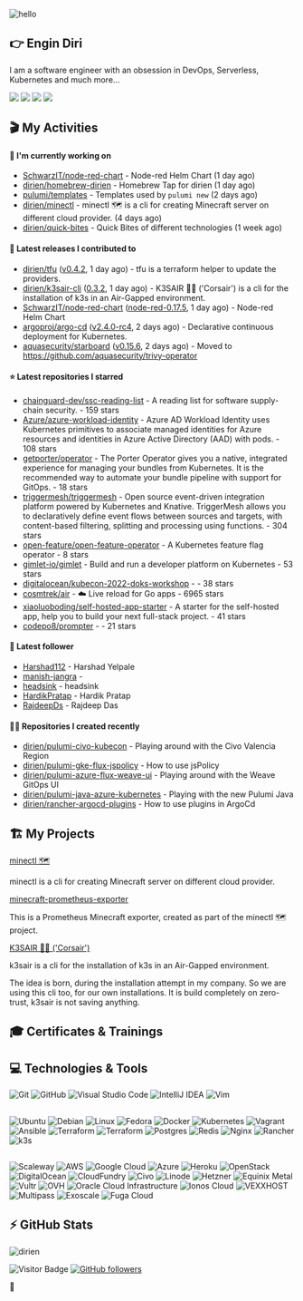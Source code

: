 ![hello](https://media.giphy.com/media/3ornk57KwDXf81rjWM/giphy.gif)

## 👉 Engin Diri

I am a software engineer with an obsession in DevOps, Serverless, Kubernetes and much more...

[![](https://img.shields.io/badge/-@__ediri-%231DA1F2?style=for-the-badge&logo=twitter&logoColor=ffffff)](https://twitter.com/_ediri)
[![](https://img.shields.io/badge/-@dirien-%23181717?style=for-the-badge&logo=github)](https://github.com/dirien)
[![](https://img.shields.io/badge/-@__ediri-E4405F?style=for-the-badge&logo=instagram&logoColor=white)](https://www.instagram.com/_ediri/)
[![](https://img.shields.io/badge/dirien-003366?style=for-the-badge&logo=linuxfoundation&logoColor=white)](https://openprofile.dev/profile/dirien)

## 🎬 My Activities

#### 👷 I'm currently working on

- [SchwarzIT/node-red-chart](https://github.com/SchwarzIT/node-red-chart) - Node-red Helm Chart (1 day ago)
- [dirien/homebrew-dirien](https://github.com/dirien/homebrew-dirien) - Homebrew Tap for dirien (1 day ago)
- [pulumi/templates](https://github.com/pulumi/templates) - Templates used by `pulumi new` (2 days ago)
- [dirien/minectl](https://github.com/dirien/minectl) - minectl 🗺  is a cli for creating Minecraft server on different cloud provider. (4 days ago)
- [dirien/quick-bites](https://github.com/dirien/quick-bites) - Quick Bites of different technologies (1 week ago)

#### 🚀 Latest releases I contributed to

- [dirien/tfu](https://github.com/dirien/tfu) ([v0.4.2](https://github.com/dirien/tfu/releases/tag/v0.4.2), 1 day ago) - tfu is a terraform helper to update the providers.
- [dirien/k3sair-cli](https://github.com/dirien/k3sair-cli) ([0.3.2](https://github.com/dirien/k3sair-cli/releases/tag/0.3.2), 1 day ago) - K3SAIR 🏴‍☠️️ (&#39;Corsair&#39;) is a cli for the installation of k3s in an Air-Gapped environment.
- [SchwarzIT/node-red-chart](https://github.com/SchwarzIT/node-red-chart) ([node-red-0.17.5](https://github.com/SchwarzIT/node-red-chart/releases/tag/node-red-0.17.5), 1 day ago) - Node-red Helm Chart
- [argoproj/argo-cd](https://github.com/argoproj/argo-cd) ([v2.4.0-rc4](https://github.com/argoproj/argo-cd/releases/tag/v2.4.0-rc4), 2 days ago) - Declarative continuous deployment for Kubernetes.
- [aquasecurity/starboard](https://github.com/aquasecurity/starboard) ([v0.15.6](https://github.com/aquasecurity/starboard/releases/tag/v0.15.6), 2 days ago) - Moved to https://github.com/aquasecurity/trivy-operator

#### ⭐ Latest repositories I starred

- [chainguard-dev/ssc-reading-list](https://github.com/chainguard-dev/ssc-reading-list) - A reading list for software supply-chain security. - 159 stars
- [Azure/azure-workload-identity](https://github.com/Azure/azure-workload-identity) - Azure AD Workload Identity uses Kubernetes primitives to associate managed identities for Azure resources and identities in Azure Active Directory (AAD) with pods. - 108 stars
- [getporter/operator](https://github.com/getporter/operator) - The Porter Operator gives you a native, integrated experience for managing your bundles from Kubernetes. It is the recommended way to automate your bundle pipeline with support for GitOps. - 18 stars
- [triggermesh/triggermesh](https://github.com/triggermesh/triggermesh) - Open source event-driven integration platform powered by Kubernetes and Knative. TriggerMesh allows you to declaratively define event flows between sources and targets, with content-based filtering, splitting and processing using functions. - 304 stars
- [open-feature/open-feature-operator](https://github.com/open-feature/open-feature-operator) - A Kubernetes feature flag operator - 8 stars
- [gimlet-io/gimlet](https://github.com/gimlet-io/gimlet) - Build and run a developer platform on Kubernetes - 53 stars
- [digitalocean/kubecon-2022-doks-workshop](https://github.com/digitalocean/kubecon-2022-doks-workshop) -  - 38 stars
- [cosmtrek/air](https://github.com/cosmtrek/air) - ☁️ Live reload for Go apps - 6965 stars
- [xiaoluoboding/self-hosted-app-starter](https://github.com/xiaoluoboding/self-hosted-app-starter) - A starter for the self-hosted app, help you to build your next full-stack project. - 41 stars
- [codepo8/prompter](https://github.com/codepo8/prompter) -  - 21 stars

#### 👥 Latest follower

- [Harshad112](https://github.com/Harshad112) - Harshad Yelpale
- [manish-jangra](https://github.com/manish-jangra) - 
- [headsink](https://github.com/headsink) - headsink
- [HardikPratap](https://github.com/HardikPratap) - Hardik Pratap
- [RajdeepDs](https://github.com/RajdeepDs) - Rajdeep Das

#### 👨‍💻 Repositories I created recently

- [dirien/pulumi-civo-kubecon](https://github.com/dirien/pulumi-civo-kubecon) - Playing around with the Civo Valencia Region
- [dirien/pulumi-gke-flux-jspolicy](https://github.com/dirien/pulumi-gke-flux-jspolicy) - How to use jsPolicy
- [dirien/pulumi-azure-flux-weave-ui](https://github.com/dirien/pulumi-azure-flux-weave-ui) - Playing around with the Weave GitOps UI
- [dirien/pulumi-java-azure-kubernetes](https://github.com/dirien/pulumi-java-azure-kubernetes) - Playing with the new Pulumi Java
- [dirien/rancher-argocd-plugins](https://github.com/dirien/rancher-argocd-plugins) - How to use plugins in ArgoCd


## 🏗️ My Projects
[minectl 🗺](https://github.com/dirien/minectl)

minectl is a cli for creating Minecraft server on different cloud provider.

[minecraft-prometheus-exporter](https://github.com/dirien/minecraft-prometheus-exporter)

This is a Prometheus Minecraft exporter, created as part of the minectl 🗺 project.

[K3SAIR 🏴‍☠️️ ('Corsair')](https://github.com/dirien/k3sair-cli)

k3sair is a cli for the installation of k3s in an Air-Gapped environment.

The idea is born, during the installation attempt in my company. So we are using this cli too, for our own
installations. It is build completely on zero-trust, k3sair is not saving anything.

## 🎓 Certificates & Trainings

<!--START_SECTION:badges-->
<!--END_SECTION:badges-->

## 💻 Technologies & Tools

![Git](https://img.shields.io/badge/git-%23F05033.svg?style=for-the-badge&logo=git&logoColor=white)
![GitHub](https://img.shields.io/badge/github-%23121011.svg?style=for-the-badge&logo=github&logoColor=white)
![Visual Studio Code](https://img.shields.io/badge/VisualStudioCode-0078d7.svg?style=for-the-badge&logo=visual-studio-code&logoColor=white)
![IntelliJ IDEA](https://img.shields.io/badge/IntelliJIDEA-000000.svg?style=for-the-badge&logo=intellij-idea&logoColor=white)
![Vim](https://img.shields.io/badge/VIM-%2311AB00.svg?style=for-the-badge&logo=vim&logoColor=white)

##

![Ubuntu](https://img.shields.io/badge/Ubuntu-E95420?style=for-the-badge&logo=ubuntu&logoColor=white)
![Debian](https://img.shields.io/badge/Debian-D70A53?style=for-the-badge&logo=debian&logoColor=white)
![Linux](https://img.shields.io/badge/Linux-FCC624?style=for-the-badge&logo=linux&logoColor=black)
![Fedora](https://img.shields.io/badge/Fedora-294172?style=for-the-badge&logo=fedora&logoColor=white)
![Docker](https://img.shields.io/badge/docker-0db7ed.svg?style=for-the-badge&logo=docker&logoColor=white)
![Kubernetes](https://img.shields.io/badge/kubernetes-326ce5.svg?style=for-the-badge&logo=kubernetes&logoColor=white)
![Vagrant](https://img.shields.io/badge/vagrant-1563FF.svg?style=for-the-badge&logo=vagrant&logoColor=white)
![Ansible](https://img.shields.io/badge/ansible-1A1918.svg?style=for-the-badge&logo=ansible&logoColor=white)
![Terraform](https://img.shields.io/badge/terraform-5835CC.svg?style=for-the-badge&logo=terraform&logoColor=white)
![Terraform](https://img.shields.io/badge/pulumi-8A3391.svg?style=for-the-badge&logo=pulumi&logoColor=white)
![Postgres](https://img.shields.io/badge/postgres-316192.svg?style=for-the-badge&logo=postgresql&logoColor=white)
![Redis](https://img.shields.io/badge/redis-DD0031.svg?style=for-the-badge&logo=redis&logoColor=white)
![Nginx](https://img.shields.io/badge/nginx-009639.svg?style=for-the-badge&logo=nginx&logoColor=white)
![Rancher](https://img.shields.io/badge/rancher-0075A8.svg?style=for-the-badge&logo=rancher&logoColor=white)
![k3s](https://img.shields.io/badge/k3s-FFC61C.svg?style=for-the-badge&logo=&logoColor=white)

##

![Scaleway](https://img.shields.io/badge/SCALEWAY-4f0599.svg?style=for-the-badge&logo=scaleway&logoColor=white)
![AWS](https://img.shields.io/badge/AWS-FF9900.svg?style=for-the-badge&logo=amazon-aws&logoColor=white)
![Google Cloud](https://img.shields.io/badge/GoogleCloud-4285F4.svg?style=for-the-badge&logo=google-cloud&logoColor=white)
![Azure](https://img.shields.io/badge/azure-0078D4.svg?style=for-the-badge&logo=microsoft-azure&logoColor=white)
![Heroku](https://img.shields.io/badge/heroku-430098.svg?style=for-the-badge&logo=heroku&logoColor=white)
![OpenStack](https://img.shields.io/badge/Openstack-f01742.svg?style=for-the-badge&logo=openstack&logoColor=white)
![DigitalOcean](https://img.shields.io/badge/DigitalOcean-0080FF.svg?style=for-the-badge&logo=DigitalOcean&logoColor=white)
![CloudFundry](https://img.shields.io/badge/CloudFoundry-0C9ED5.svg?style=for-the-badge&logo=cloudfoundry&logoColor=white)
![Civo](https://img.shields.io/badge/civo-239DFF.svg?style=for-the-badge&logo=civo&logoColor=white)
![Linode](https://img.shields.io/badge/linode-00A95C?style=for-the-badge&logo=linode&logoColor=white)
![Hetzner](https://img.shields.io/badge/hetzner-d50c2d?style=for-the-badge&logo=hetzner&logoColor=white)
![Equinix Metal](https://img.shields.io/badge/equinix--metal-d10810?style=for-the-badge&logo=equinixmetal&logoColor=white)
![Vultr](https://img.shields.io/badge/vultr-007BFC?style=for-the-badge&logo=vultr&logoColor=white)
![OVH](https://img.shields.io/badge/ovh-123F6D?style=for-the-badge&logo=ovh&logoColor=white)
![Oracle Cloud Infrastructure](https://img.shields.io/badge/Oracle_Cloud_Infrastructure-F80000?style=for-the-badge&logo=oracle&logoColor=white)
![Ionos Cloud](https://img.shields.io/badge/ionos--cloud-003D8F?style=for-the-badge&logo=ionos&logoColor=white)
![VEXXHOST](https://img.shields.io/badge/VEXXHOST-2A1659?style=for-the-badge&logo=vexxhost&logoColor=white)
![Multipass](https://img.shields.io/badge/Multipass-E95420?style=for-the-badge&logo=ubuntu&logoColor=white)
![Exoscale](https://img.shields.io/badge/Exoscale-DA291C?style=for-the-badge&logo=exoscale&logoColor=white)
![Fuga Cloud](https://img.shields.io/badge/fuga_cloud-242F4B?style=for-the-badge&logo=fugacloud&logoColor=white)

## ⚡ GitHub Stats

![dirien](https://github-readme-stats.vercel.app/api?username=dirien&show_icons=true&count_private=true&theme=dracula)

![Visitor Badge](https://visitor-badge.laobi.icu/badge?page_id=dirien)
[![GitHub followers](https://img.shields.io/github/followers/dirien.svg?style=social&label=Follow&maxAge=2592000)](https://github.com/dirien?tab=followers)

🧿
